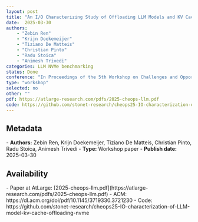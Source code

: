 ```yaml
---
layout: post
title: "An I/O Characterizing Study of Offloading LLM Models and KV Caches to NVMe SSD"
date:  2025-03-30
authors: 
    - "Zebin Ren" 
    - "Krijn Doekemeijer" 
    - "Tiziano De Matteis"
    - "Christian Pinto"
    - "Radu Stoica"
    - "Animesh Trivedi"
categories: LLM NVMe benchmarking
status: Done
conference: "In Proceedings of the 5th Workshop on Challenges and Opportunities of Efficient and Performant Storage Systems (CHEOPS'25)"
type: "workshop"
selected: no
other: ""
pdf: https://atlarge-research.com/pdfs/2025-cheops-llm.pdf
code: https://github.com/stonet-research/cheops25-IO-characterization-of-LLM-model-kv-cache-offloading-nvme
---
```


<h2>Metadata</h2>
- <b>Authors:</b> Zebin Ren, Krijn Doekemeijer, Tiziano De Matteis, Christian Pinto, Radu Stoica, Animesh Trivedi
- <b>Type:</b> Workshop paper
- <b>Publish date:</b> 2025-03-30

<h2>Availability</h2>
- Paper at AtLarge: [2025-cheops-llm.pdf](https://atlarge-research.com/pdfs/2025-cheops-llm.pdf)
- ACM: https://dl.acm.org/doi/pdf/10.1145/3719330.3721230
- Code: https://github.com/stonet-research/cheops25-IO-characterization-of-LLM-model-kv-cache-offloading-nvme
